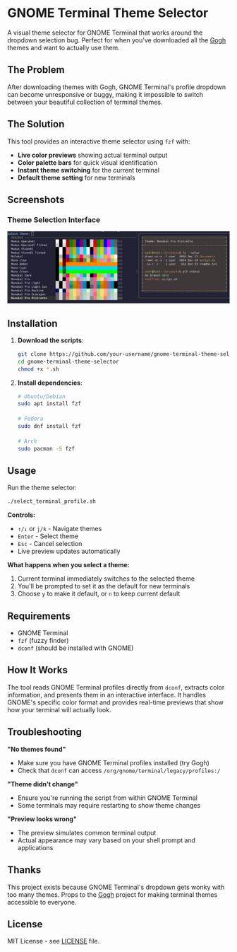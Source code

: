 # GNOME Terminal Theme Selector

A visual theme selector for GNOME Terminal that works around the dropdown selection bug. Perfect for when you've downloaded all the [Gogh](https://github.com/Gogh-Co/Gogh) themes and want to actually use them.

## The Problem

After downloading themes with Gogh, GNOME Terminal's profile dropdown can become unresponsive or buggy, making it impossible to switch between your beautiful collection of terminal themes.

## The Solution

This tool provides an interactive theme selector using `fzf` with:
- **Live color previews** showing actual terminal output
- **Color palette bars** for quick visual identification  
- **Instant theme switching** for the current terminal
- **Default theme setting** for new terminals

## Screenshots

### Theme Selection Interface
![Theme Selector](screenshots/theme-selector.png)

## Installation

1. **Download the scripts**:
   ```bash
   git clone https://github.com/your-username/gnome-terminal-theme-selector.git
   cd gnome-terminal-theme-selector
   chmod +x *.sh
   ```

2. **Install dependencies**:
   ```bash
   # Ubuntu/Debian
   sudo apt install fzf
   
   # Fedora
   sudo dnf install fzf
   
   # Arch
   sudo pacman -S fzf
   ```

## Usage

Run the theme selector:
```bash
./select_terminal_profile.sh
```

**Controls:**
- `↑/↓` or `j/k` - Navigate themes
- `Enter` - Select theme
- `Esc` - Cancel selection
- Live preview updates automatically

**What happens when you select a theme:**
1. Current terminal immediately switches to the selected theme
2. You'll be prompted to set it as the default for new terminals
3. Choose `y` to make it default, or `n` to keep current default

## Requirements

- GNOME Terminal
- `fzf` (fuzzy finder)
- `dconf` (should be installed with GNOME)

## How It Works

The tool reads GNOME Terminal profiles directly from `dconf`, extracts color information, and presents them in an interactive interface. It handles GNOME's specific color format and provides real-time previews that show how your terminal will actually look.

## Troubleshooting

**"No themes found"**
- Make sure you have GNOME Terminal profiles installed (try Gogh)
- Check that `dconf` can access `/org/gnome/terminal/legacy/profiles:/`

**"Theme didn't change"**
- Ensure you're running the script from within GNOME Terminal
- Some terminals may require restarting to show theme changes

**"Preview looks wrong"**
- The preview simulates common terminal output
- Actual appearance may vary based on your shell prompt and applications

## Thanks

This project exists because GNOME Terminal's dropdown gets wonky with too many themes. Props to the [Gogh](https://github.com/Gogh-Co/Gogh) project for making terminal themes accessible to everyone.

## License

MIT License - see [LICENSE](LICENSE) file.
